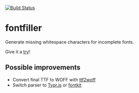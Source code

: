 [![Build Status](https://travis-ci.org/signalwerk/fontfiller.svg?branch=master)](https://travis-ci.org/signalwerk/fontfiller)

# fontfiller

Generate missing whitespace characters for incomplete fonts.



Give it a [try](https://fontfiller.signalwerk.ch/)!



## Possible improvements
* Convert final TTF to WOFF with [ttf2woff](https://github.com/fontello/ttf2woff)
* Switch parser to [Typr.js](https://github.com/photopea/Typr.js) or [fontkit](https://github.com/foliojs/fontkit)
